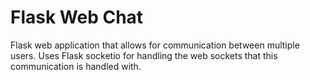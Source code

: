 # Flask Web Chat 

Flask web application that allows for communication between multiple users.  Uses Flask socketio for handling the web sockets that this communication is handled with.
